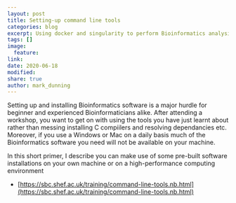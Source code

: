 ```yaml
---
layout: post
title: Setting-up command line tools
categories: blog
excerpt: Using docker and singularity to perform Bioinformatics analysis
tags: []
image:
  feature:
link:
date: 2020-06-18
modified:
share: true
author: mark_dunning
---
```



Setting up and installing Bioinformatics software is a major hurdle for beginner and experienced Bioinformaticians alike. After attending a workshop, you want to get on with using the tools you have just learnt about rather than messing installing C compiilers and resolving dependancies etc. Moreover, if you use a Windows or Mac on a daily basis much of the Bioinformatics software you need will not be available on your machine.

In this short primer, I describe you can make use of some pre-built software installations on your own machine or on a high-performance computing environment



- [https://sbc.shef.ac.uk/training/command-line-tools.nb.html](https://sbc.shef.ac.uk/training/command-line-tools.nb.html)